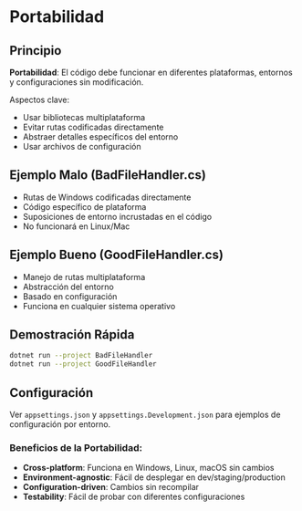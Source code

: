 # Portabilidad

## Principio
**Portabilidad**: El código debe funcionar en diferentes plataformas, entornos y configuraciones sin modificación.

Aspectos clave:
- Usar bibliotecas multiplataforma
- Evitar rutas codificadas directamente
- Abstraer detalles específicos del entorno
- Usar archivos de configuración

## Ejemplo Malo (BadFileHandler.cs)
- Rutas de Windows codificadas directamente
- Código específico de plataforma
- Suposiciones de entorno incrustadas en el código
- No funcionará en Linux/Mac

## Ejemplo Bueno (GoodFileHandler.cs)
- Manejo de rutas multiplataforma
- Abstracción del entorno
- Basado en configuración
- Funciona en cualquier sistema operativo

## Demostración Rápida
```bash
dotnet run --project BadFileHandler
dotnet run --project GoodFileHandler
```

## Configuración
Ver `appsettings.json` y `appsettings.Development.json` para ejemplos de configuración por entorno.

### Beneficios de la Portabilidad:
- **Cross-platform**: Funciona en Windows, Linux, macOS sin cambios
- **Environment-agnostic**: Fácil de desplegar en dev/staging/production
- **Configuration-driven**: Cambios sin recompilar
- **Testability**: Fácil de probar con diferentes configuraciones
